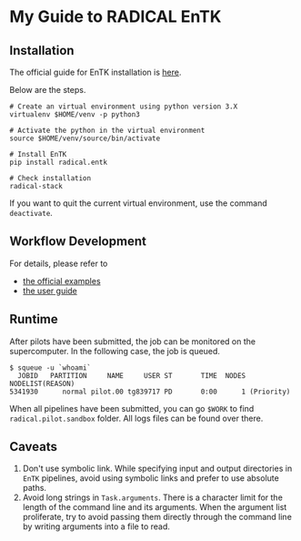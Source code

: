 # My Guide to RADICAL EnTK

## Installation

The official guide for EnTK installation is [here](https://radicalentk.readthedocs.io/en/latest/install.html).

Below are the steps.

```
# Create an virtual environment using python version 3.X
virtualenv $HOME/venv -p python3

# Activate the python in the virtual environment
source $HOME/venv/source/bin/activate

# Install EnTK
pip install radical.entk

# Check installation
radical-stack
```

If you want to quit the current virtual environment, use the command `deactivate`.

## Workflow Development

For details, please refer to 

- [the official examples](https://radicalentk.readthedocs.io/en/latest/examples.html)
- [the user guide](https://radicalentk.readthedocs.io/en/latest/user_guide.html)

## Runtime

After pilots have been submitted, the job can be monitored on the supercomputer. In the following case, the job is queued.

```
$ squeue -u `whoami`
  JOBID   PARTITION     NAME     USER ST       TIME  NODES NODELIST(REASON)
5341930      normal pilot.00 tg839717 PD       0:00      1 (Priority)
```

When all pipelines have been submitted, you can go `$WORK` to find `radical.pilot.sandbox` folder. All logs files can be found over there.

## Caveats

1. Don't use symbolic link. While specifying input and output directories in `EnTK` pipelines, avoid using symbolic links and prefer to use absolute paths.
2. Avoid long strings in `Task.arguments`. There is a character limit for the length of the command line and its arguments. When the argument list proliferate, try to avoid passing them directly through the command line by writing arguments into a file to read.

